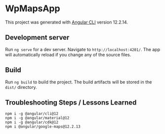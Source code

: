 # WpMapsApp

This project was generated with [Angular CLI](https://github.com/angular/angular-cli) version 12.2.14.

## Development server

Run `ng serve` for a dev server. Navigate to `http://localhost:4201/`. The app will automatically reload if you change any of the source files.

## Build

Run `ng build` to build the project. The build artifacts will be stored in the `dist/` directory.

## Troubleshooting Steps / Lessons Learned
    npm i -g @angular/cli@12
    npm i -g @angular/material@12
    npm i -g @angular/cdk@12
    npm i @angular/google-maps@12.2.13